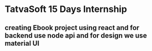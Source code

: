 # TatvaSoft 15 Days Internship
## creating Ebook project using react and for backend use node api and for design we use material UI